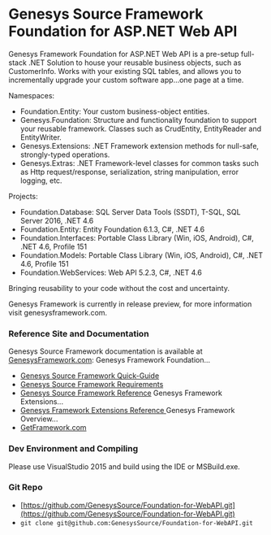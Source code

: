 # Genesys Source Framework Foundation for ASP.NET Web API
Genesys Framework Foundation for ASP.NET Web API is a pre-setup full-stack .NET Solution to house your reusable business objects, such as CustomerInfo. 
Works with your existing SQL tables, and allows you to incrementally upgrade your custom software app...one page at a time.

Namespaces:
* Foundation.Entity: Your custom business-object entities.
* Genesys.Foundation: Structure and functionality foundation to support your reusable framework. Classes such as CrudEntity, EntityReader and EntityWriter.
* Genesys.Extensions: .NET Framework extension methods for null-safe, strongly-typed operations.
* Genesys.Extras: .NET Framework-level classes for common tasks such as Http request/response, serialization, string manipulation, error logging, etc.

Projects:
* Foundation.Database: SQL Server Data Tools (SSDT), T-SQL, SQL Server 2016, .NET 4.6 
* Foundation.Entity: Entity Foundation 6.1.3, C#, .NET 4.6 
* Foundation.Interfaces: Portable Class Library (Win, iOS, Android), C#, .NET 4.6, Profile 151 
* Foundation.Models: Portable Class Library (Win, iOS, Android), C#, .NET 4.6, Profile 151 
* Foundation.WebServices: Web API 5.2.3, C#, .NET 4.6 

Bringing reusability to your code without the cost and uncertainty.

Genesys Framework is currently in release preview, for more information visit genesysframework.com.

### Reference Site and Documentation
Genesys Source Framework documentation is available at [GenesysFramework.com](http://www.GenesysFramework.com):
Genesys Framework Foundation...
* [Genesys Source Framework Quick-Guide](http://docs.genesysframework.com/library/Genesys-Foundation-Quick-Guide.pdf)
* [Genesys Source Framework Requirements](http://docs.genesysframework.com/library/Genesys-Foundation-Requirements.pdf)
* [Genesys Source Framework Reference](http://docs.genesysframework.com/reference/Genesys-Foundation-Foundation)
Genesys Framework Extensions...
* [Genesys Framework Extensions Reference ](http://docs.genesysframework.com/reference/Genesys-Framework-Extensions-full)
Genesys Framework Overview...
* [GetFramework.com](http://www.getframework.com/)

### Dev Environment and Compiling
Please use VisualStudio 2015 and build using the IDE or MSBuild.exe.

### Git Repo
- [https://github.com/GenesysSource/Foundation-for-WebAPI.git](https://github.com/GenesysSource/Foundation-for-WebAPI.git)
- `git clone git@github.com:GenesysSource/Foundation-for-WebAPI.git`
